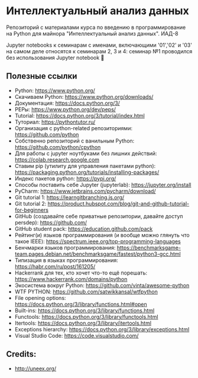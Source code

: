 # Интеллектуальный анализ данных

Репозиторий с материалами курса по введению в программирование на Python для майнора "Интеллектуальный анализ данных". ИАД-8

Jupyter notebooks к семинарам с именами, включающими '01','02' и '03' на самом деле относятся к семинарам 2, 3 и 4: семинар №1 проводился без использования Jupyter notebook 🙂

## Полезные ссылки

* Python: https://www.python.org/
* Скачиваем Python: https://www.python.org/downloads/
* Документация: https://docs.python.org/3/
* PEPы: https://www.python.org/dev/peps/
* Tutorial: https://docs.python.org/3/tutorial/index.html
* Туториал: https://pythontutor.ru/
* Организация с python-related репозиториями: https://github.com/python
* Собственно репозиторий с ванильным Python: https://github.com/python/cpython
* Для работы с jupyter ноутбуками без лишних действий: https://colab.research.google.com
* Ставим pip (утилиту для управления пакетами python): https://packaging.python.org/tutorials/installing-packages/
* Индекс пакетов python: https://pypi.org/
* Способы поставить себе Jupyter (jupyterlab): https://jupyter.org/install
* PyCharm: https://www.jetbrains.com/pycharm/download/
* Git tutorial 1: https://learngitbranching.js.org/
* Git tutorial 2: https://product.hubspot.com/blog/git-and-github-tutorial-for-beginners
* GitHub (создавайте себе приватные репозитории, давайте доступ persdep): https://github.com/
* GitHub student pack: https://education.github.com/pack
* Рейтинг(и) языков программирования (и вообще можно глянуть что такое IEEE): https://spectrum.ieee.org/top-programming-languages
* Бенчмарки языков программирования: https://benchmarksgame-team.pages.debian.net/benchmarksgame/fastest/python3-gcc.html
* Типизация в языках программирования: https://habr.com/ru/post/161205/
* Hackerrank для тех, кто хочет что-то ещё порешать: https://www.hackerrank.com/domains/python
* Экосистема вокруг Python: https://github.com/vinta/awesome-python
* WTF PYTHON: https://github.com/satwikkansal/wtfpython
* File opening options: https://docs.python.org/3/library/functions.html#open
* Built-ins: https://docs.python.org/3/library/functions.html
* Functools: https://docs.python.org/3/library/functools.html
* Itertools: https://docs.python.org/3/library/itertools.html
* Exceptions hierarchy: https://docs.python.org/3/library/exceptions.html
* Visual Studio Code: https://code.visualstudio.com/

## Credits:
* http://uneex.org/
